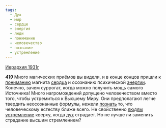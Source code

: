 ```yaml
---
tags:
  - Дух
  - мир
  - сердце
  - энергия
  - люди
  - понимание
  - человечество
  - познание
  - устремление
---
```


[Иерархия 1931г](/agni/1931)

___419___
Много магических приёмов вы видели, и в конце концов пришли к [пониманию](/tag/#понимание) магнита [сердца](/tag/#сердце) и осознанию психической [энергии](/tag/#энергия). Конечно, зачем суррогат, когда можно получить мощь самого Источника! Много нагромождений допущено человечеством вместо того, чтобы устремиться к Высшему Миру. Они предполагают легче твердить неосознанные формулы, нежели [познать](/tag/#познание) то, что человеческому естеству ближе всего. Не свойственно [людям](/tag/#люди) [устремление](/tag/#устремление) кверху, когда [дух](/tag/#Дух) страдает. Но не лучше ли заменить страдание высшим стремлением?   

